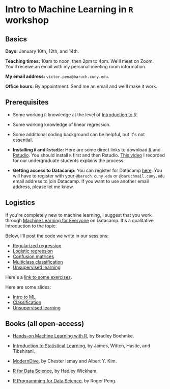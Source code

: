 # Intro to Machine Learning in `R` workshop

## Basics

**Days:** January 10th, 12th, and 14th.  

**Teaching times:** 10am to noon, then 2pm to 4pm. We'll meet on Zoom. You'll receive an email with my personal meeting room information.

**My email address:** `victor.pena@baruch.cuny.edu`. 

**Office hours:** By appointment. Send me an email and we'll make it work.

## Prerequisites

* Some working `R` knowledge at the level of [Introduction to R](https://www.datacamp.com/courses/free-introduction-to-r).

* Some working knowledge of linear regression.

* Some additional coding background can be helpful, but it's not essential. 

* **Installing `R` and `Rstudio`:** Here are some direct links to download [R](https://cran.r-project.org/) and [Rstudio](https://rstudio.com/). You should install `R` first and then Rstudio. [This video](https://www.youtube.com/watch?v=6GBZxrQyzM0) I recorded for our undergraduate students explains the process. 

* **Getting access to Datacamp:** You can register for Datacamp [here](https://www.datacamp.com/groups/shared_links/93e614c421fbfdb79b1794c6e571f58a63c48a0b9f7a8e8847e80557f4380fff). You will have to register with your `@baruch.cuny.edu` or `@baruchmail.cuny.edu` email address to join Datacamp. If you want to use another email address, please let me know. 

## Logistics

If you're completely new to machine learning, I suggest that you work through [Machine Learning for Everyone](https://www.datacamp.com/courses/introduction-to-machine-learning-with-r) on Datacamp. It's a qualitative introduction to the topic.

Below, I'll post the code we write in our sessions:

* [Regularized regression](http://VicPena.github.io/workshops/2022/regregression.R)
* [Logistic regression](http://VicPena.github.io/workshops/2022/logistic.R)
* [Confusion matrices](http://VicPena.github.io/workshops/2022/classif_titanic0.R)
* [Multiclass classification](http://VicPena.github.io/workshops/2022/multi_titanic0.R)
* [Unsupervised learning](http://VicPena.github.io/workshops/2022/unsupervised.R)

Here's a [link to some exercises](https://docs.google.com/document/d/1IbG2E2OBjh82I5gD_gJrdQyGqrWcTeWf_fLvEvnqikk/edit?usp=sharing).

Here are some slides:

* [Intro to ML](http://VicPena.github.io/workshops/2022/introML.pdf)
* [Classification](http://VicPena.github.io/workshops/2022/classification.pdf)
* [Unsupervised learning](http://VicPena.github.io/workshops/2022/unsupervised.pdf)

## Books (all open-access)

* [Hands-on Machine Learning with R](https://bradleyboehmke.github.io/HOML/), by Bradley Boehmke.

* [Introduction to Statistical Learning](http://faculty.marshall.usc.edu/gareth-james/ISL/), by James, Witten, Hastie, and Tibshirani.

* [ModernDive](http://www.moderndive.com), by Chester Ismay and Albert Y. Kim.

* [R for Data Science](https://r4ds.had.co.nz/), by Hadley Wickham.

* [R Programming for Data Science](https://bookdown.org/rdpeng/rprogdatascience/), by Roger Peng. 

